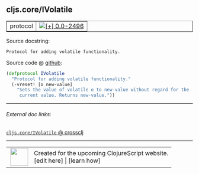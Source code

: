 ## cljs.core/IVolatile



 <table border="1">
<tr>
<td>protocol</td>
<td><a href="https://github.com/cljsinfo/cljs-api-docs/tree/0.0-2496"><img valign="middle" alt="[+] 0.0-2496" title="Added in 0.0-2496" src="https://img.shields.io/badge/+-0.0--2496-lightgrey.svg"></a> </td>
</tr>
</table>







Source docstring:

```
Protocol for adding volatile functionality.
```


Source code @ [github]():

```clj
(defprotocol IVolatile
  "Protocol for adding volatile functionality."
  (-vreset! [o new-value]
    "Sets the value of volatile o to new-value without regard for the
     current value. Returns new-value."))
```

<!--
Repo - tag - source tree - lines:

 <pre>

</pre>

-->

---



###### External doc links:

[`cljs.core/IVolatile` @ crossclj](http://crossclj.info/fun/cljs.core.cljs/IVolatile.html)<br>

---

 <table>
<tr><td>
<img valign="middle" align="right" width="48px" src="http://i.imgur.com/Hi20huC.png">
</td><td>
Created for the upcoming ClojureScript website.<br>
[edit here] | [learn how]
</td></tr></table>

[edit here]:https://github.com/cljsinfo/cljs-api-docs/blob/master/cljsdoc/cljs.core/IVolatile.cljsdoc
[learn how]:https://github.com/cljsinfo/cljs-api-docs/wiki/cljsdoc-files

<!--

This information was too distracting to show to readers, but I'll leave it
commented here since it is helpful to:

- pretty-print the data used to generate this document
- and show how to retrieve that data



The API data for this symbol:

```clj
{:ns "cljs.core",
 :name "IVolatile",
 :name-encode "IVolatile",
 :history [["+" "0.0-2496"]],
 :type "protocol",
 :full-name-encode "cljs.core/IVolatile",
 :source {:code "(defprotocol IVolatile\n  \"Protocol for adding volatile functionality.\"\n  (-vreset! [o new-value]\n    \"Sets the value of volatile o to new-value without regard for the\n     current value. Returns new-value.\"))",
          :title "Source code",
          :repo "clojurescript",
          :tag "r1.9.36",
          :filename "src/main/cljs/cljs/core.cljs",
          :lines [753 757],
          :url "https://github.com/clojure/clojurescript/blob/r1.9.36/src/main/cljs/cljs/core.cljs#L753-L757"},
 :methods [{:name "-vreset!",
            :signature ["[o new-value]"],
            :docstring "Sets the value of volatile o to new-value without regard for the\n     current value. Returns new-value."}],
 :full-name "cljs.core/IVolatile",
 :docstring "Protocol for adding volatile functionality.",
 :cljsdoc-url "https://github.com/cljsinfo/cljs-api-docs/blob/master/cljsdoc/cljs.core/IVolatile.cljsdoc"}

```

Retrieve the API data for this symbol:

```clj
;; from Clojure REPL
(require '[clojure.edn :as edn])
(-> (slurp "https://raw.githubusercontent.com/cljsinfo/cljs-api-docs/catalog/cljs-api.edn")
    (edn/read-string)
    (get-in [:symbols "cljs.core/IVolatile"]))
```

-->
